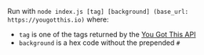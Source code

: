 Run with `node index.js [tag] [background] (base_url: https://yougotthis.io)` where:

- `tag` is one of the tags returned by the [You Got This API](https://yougotthis.io/tags.json)
- `background` is a hex code without the prepended `#`
